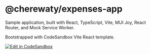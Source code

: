 # @cherewaty/expenses-app

Sample application, built with React, TypeScript, Vite, MUI Joy, React Router, and Mock Service Worker.

Bootstrapped with CodeSandbox Vite React template.

[![Edit in CodeSandbox](https://assets.codesandbox.io/github/button-edit-lime.svg)](https://codesandbox.io/p/github/codesandbox/codesandbox-template-vite-react/main)
